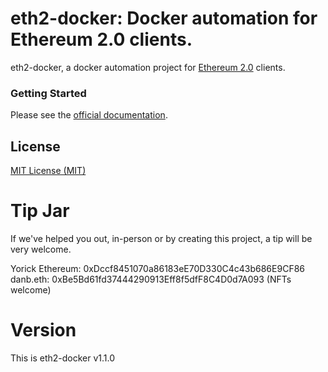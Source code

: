 # eth2-docker: Docker automation for Ethereum 2.0 clients.

eth2-docker, a docker automation project for [Ethereum 2.0](https://ethereum.org/en/eth2/) clients. 

### Getting Started

Please see the [official documentation](https://eth2-docker.net). 

## License

[MIT License (MIT)](https://github.com/eth2-educators/eth2-docker/blob/master/LICENSE)

# Tip Jar

If we've helped you out, in-person or by creating this project, a tip will be very welcome.

Yorick Ethereum: 0xDccf8451070a86183eE70D330C4c43b686E9CF86  
danb.eth: 0xBe5Bd61fd37444290913Eff8f5dfF8C4D0d7A093 (NFTs welcome)

# Version

This is eth2-docker v1.1.0
